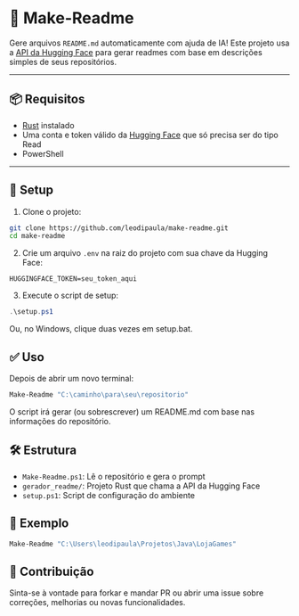 # 🧠 Make-Readme

Gere arquivos `README.md` automaticamente com ajuda de IA! Este projeto usa a [API da Hugging Face](https://huggingface.co) para gerar readmes com base em descrições simples de seus repositórios.

---

## 📦 Requisitos

- [Rust](https://www.rust-lang.org/) instalado
- Uma conta e token válido da [Hugging Face](https://huggingface.co) que só precisa ser do tipo Read
- PowerShell

---

## 🚀 Setup

1. Clone o projeto:

```bash
git clone https://github.com/leodipaula/make-readme.git
cd make-readme
```

2. Crie um arquivo `.env` na raiz do projeto com sua chave da Hugging Face:

```env
HUGGINGFACE_TOKEN=seu_token_aqui
```

3. Execute o script de setup:

```powershell
.\setup.ps1
```
Ou, no Windows, clique duas vezes em setup.bat.

## ✅ Uso

Depois de abrir um novo terminal:

```powershell
Make-Readme "C:\caminho\para\seu\repositorio"
```
O script irá gerar (ou sobrescrever) um README.md com base nas informações do repositório.

## 🛠️ Estrutura

- `Make-Readme.ps1`: Lê o repositório e gera o prompt
- `gerador_readme/`: Projeto Rust que chama a API da Hugging Face
- `setup.ps1`: Script de configuração do ambiente

## 🧪 Exemplo

```powershell
Make-Readme "C:\Users\leodipaula\Projetos\Java\LojaGames"
```

## 🤝 Contribuição

Sinta-se à vontade para forkar e mandar PR ou abrir uma issue sobre correções, melhorias ou novas funcionalidades.  
